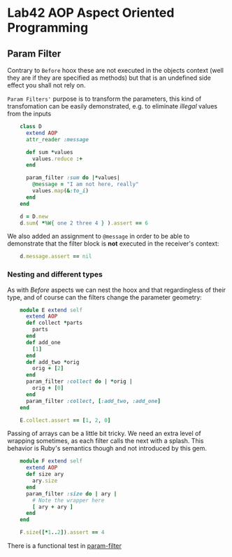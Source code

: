 # Lab42 AOP Aspect Oriented Programming

## Param Filter

Contrary to `Before` hoox these are not executed in the objects context (well they are if they are specified as methods)
but that is an undefined side effect you shall not rely on.

`Param Filters'` purpose is to transform the parameters, this kind of transfomation can be easily demonstrated, e.g. to eliminate
_illegal_ values from the inputs

```ruby
    class D
      extend AOP
      attr_reader :message

      def sum *values
        values.reduce :+
      end

      param_filter :sum do |*values|
        @message = "I am not here, really"
        values.map(&:to_i)
      end
    end

    d = D.new
    d.sum( *%W{ one 2 three 4 } ).assert == 6
```

We also added an assignment to `@message` in order to be able to demonstrate that the filter block is **not** executed
in the receiver's context:

```ruby
    d.message.assert == nil
```

### Nesting and different types

As with _Before_ aspects we can nest the hoox and that regardingless of their type, and of course can the filters
change the parameter geometry:

```ruby
    module E extend self
      extend AOP
      def collect *parts
        parts
      end
      def add_one
        [1]
      end
      def add_two *orig
        orig + [2]
      end
      param_filter :collect do | *orig |
        orig + [0]
      end
      param_filter :collect, [:add_two, :add_one]
    end

    E.collect.assert == [1, 2, 0]
```

Passing of arrays can be a little bit tricky. We need an extra
level of wrapping sometimes, as each filter calls the next with a splash.
This behavior is Ruby's semantics though and not introduced by this gem.

```ruby
    module F extend self
      extend AOP
      def size ary
        ary.size
      end
      param_filter :size do | ary |
        # Note the wrapper here
        [ ary + ary ]
      end
    end

    F.size([*1..2]).assert == 4
```

There is a functional test in [param-filter](???)


